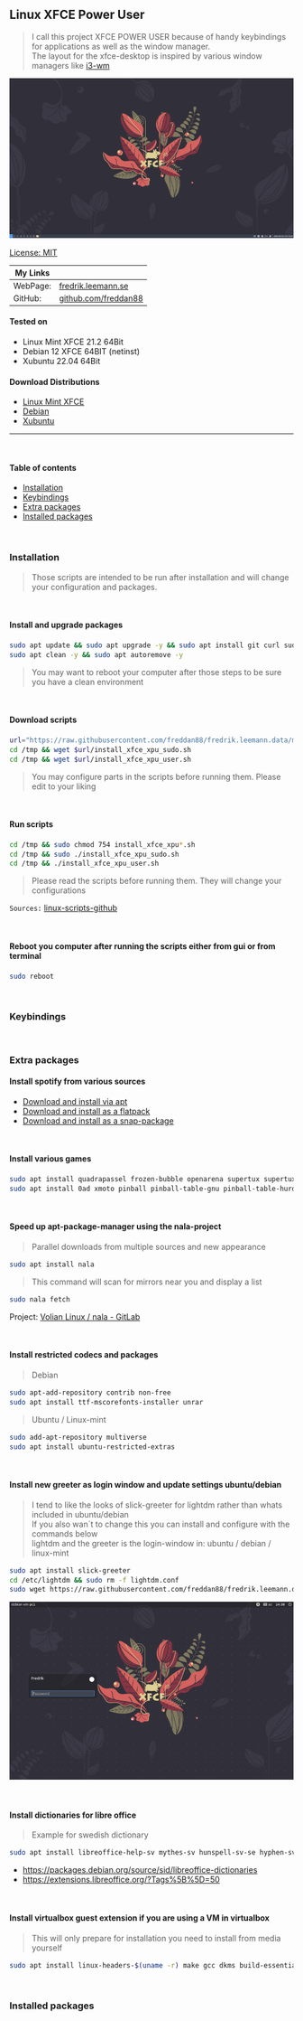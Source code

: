 ## Linux XFCE Power User

> I call this project XFCE POWER USER because of handy keybindings for applications as well as the window manager.<br/>
> The layout for the xfce-desktop is inspired by various window managers like [i3-wm](https://i3wm.org/)<br/>

![](images/desktop.png)

[License: MIT](https://choosealicense.com/licenses/mit)

| My Links |                                                      |
| -------- | ---------------------------------------------------- |
| WebPage: | [fredrik.leemann.se](https://fredrik.leemann.se)     |
| GitHub:  | [github.com/freddan88](https://github.com/freddan88) |

#### Tested on

-   Linux Mint XFCE 21.2 64Bit
-   Debian 12 XFCE 64BIT (netinst)
-   Xubuntu 22.04 64Bit

#### Download Distributions

-   [Linux Mint XFCE](https://linuxmint.com/download.php)
-   [Debian](https://www.debian.org/distrib/)
-   [Xubuntu](https://xubuntu.org/)

---

<br/>

#### Table of contents

-   [Installation](#installation)
-   [Keybindings](#keybindings)
-   [Extra packages](#extra-packages)
-   [Installed packages](#installed-packages)

<br/>

### Installation

> Those scripts are intended to be run after installation and will change your configuration and packages.

<br/>

#### Install and upgrade packages

```bash
sudo apt update && sudo apt upgrade -y && sudo apt install git curl sudo wget -y
sudo apt clean -y && sudo apt autoremove -y
```

> You may want to reboot your computer after those steps to be sure you have a clean environment

<br/>

#### Download scripts

```bash
url="https://raw.githubusercontent.com/freddan88/fredrik.leemann.data/main/linux/xfce_xpu"
cd /tmp && wget $url/install_xfce_xpu_sudo.sh
cd /tmp && wget $url/install_xfce_xpu_user.sh
```

> You may configure parts in the scripts before running them. Please edit to your liking

<br/>

#### Run scripts

```bash
cd /tmp && sudo chmod 754 install_xfce_xpu*.sh
cd /tmp && sudo ./install_xfce_xpu_sudo.sh
cd /tmp && ./install_xfce_xpu_user.sh
```

> Please read the scripts before running them. They will change your configurations

`Sources:` [linux-scripts-github](https://github.com/freddan88/fredrik.leemann.data/tree/main/linux/xfce_xpu)

<br/>

#### Reboot you computer after running the scripts either from gui or from terminal

```bash
sudo reboot
```

<br/>

### Keybindings

<br/>

### Extra packages

#### Install spotify from various sources

-   [Download and install via apt](https://www.spotify.com/se/download/linux)
-   [Download and install as a flatpack](https://flathub.org/apps/com.spotify.Client)
-   [Download and install as a snap-package ](https://snapcraft.io/spotify)

<br/>

#### Install various games

```bash
sudo apt install quadrapassel frozen-bubble openarena supertux supertuxkart warzone2100 gnome-nibbles
sudo apt install 0ad xmoto pinball pinball-table-gnu pinball-table-hurd hedgewars teeworlds
```

<br/>

#### Speed up apt-package-manager using the nala-project

> Parallel downloads from multiple sources and new appearance

```bash
sudo apt install nala
```

> This command will scan for mirrors near you and display a list

```bash
sudo nala fetch
```

Project: [Volian Linux / nala - GitLab](https://gitlab.com/volian/nala)

<br/>

#### Install restricted codecs and packages

> Debian

```bash
sudo apt-add-repository contrib non-free
sudo apt install ttf-mscorefonts-installer unrar
```

> Ubuntu / Linux-mint

```bash
sudo add-apt-repository multiverse
sudo apt install ubuntu-restricted-extras
```

<br/>

#### Install new greeter as login window and update settings ubuntu/debian

> I tend to like the looks of slick-greeter for lightdm rather than whats included in ubuntu/debian<br/>
> If you also wan´t to change this you can install and configure with the commands below<br/>
> lightdm and the greeter is the login-window in: ubuntu / debian / linux-mint

```bash
sudo apt install slick-greeter
cd /etc/lightdm && sudo rm -f lightdm.conf
sudo wget https://raw.githubusercontent.com/freddan88/fredrik.leemann.data/main/linux/configurations/display_managers/lightdm/lightdm.conf
```

![](images/login.png)

<br/>

#### Install dictionaries for libre office

> Example for swedish dictionary

```bash
sudo apt install libreoffice-help-sv mythes-sv hunspell-sv-se hyphen-sv -y
```

-   https://packages.debian.org/source/sid/libreoffice-dictionaries
-   https://extensions.libreoffice.org/?Tags%5B%5D=50

<br/>

#### Install virtualbox guest extension if you are using a VM in virtualbox

> This will only prepare for installation you need to install from media yourself

```bash
sudo apt install linux-headers-$(uname -r) make gcc dkms build-essential -y
```

<br/>

### Installed packages

<br/>
